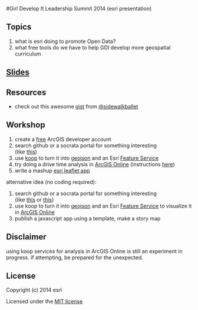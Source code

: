 #Girl Develop It Leadership Summit 2014 (esri presentation)

## Topics
1. what is esri doing to promote Open Data?
2. what free tools do we have to help GDI develop more geospatial curriculum

## [Slides](http://jgravois.github.io/gdi-esri/pres/index.html)

## Resources
* check out this awesome [gist](https://gist.github.com/sidewalkballet/60edc3408cbbcb6fb949) from [@sidewalkballet](https://github.com/sidewalkballet)

## Workshop
1. create a [free](https://developers.arcgis.com/en/sign-up/) ArcGIS developer account<br>
2. search github or a socrata portal for something interesting<br>
(like [this](https://github.com/jgravois/gdi-esri/blob/master/dc-schools.geojson))<br>
3. use [koop](http://whispering-temple-3513.herokuapp.com) to turn it into [geojson](http://whispering-temple-3513.herokuapp.com/github/jgravois/gdi-esri/dc-schools/) and an Esri [Feature Service](http://whispering-temple-3513.herokuapp.com/github/jgravois/gdi-esri/dc-schools/arcgis/rest/services/FeatureServer/0)<br>
4. try doing a drive time analysis in [ArcGIS Online](http://esrihack.maps.arcgis.com/home/webmap/viewer.html?webmap=0d3e85d946824ac783692a54b317e4a3) (instructions [here](http://doc.arcgis.com/en/arcgis-online/use-maps/use-analysis-tools.htm))<br>
5. write a mashup [esri leaflet app](http://jgravois.github.io/gdi-esri/demo.html)<br>

alternative idea (no coding required):<br>
1. search github or a socrata portal for something interesting<br>
(like [this](https://github.com/jgravois/gdi-esri/blob/master/dc-schools.geojson) or [this](https://github.com/lyzidiamond/catnews/blob/master/catnews.geojson))<br>
2. use koop to turn it into [geojson](http://koop.dc.esri.com/github/lyzidiamond/catnews/catnews) and an Esri [Feature Service](http://koop.dc.esri.com/github/lyzidiamond/catnews/catnews/featureserver/0) to visualize it in [ArcGIS Online](http://dcdev.maps.arcgis.com/home/webmap/viewer.html?webmap=c769cd262d944d868bb37759d4e78977)<br>
3. publish a javascript app using a template, make a story map


## Disclaimer
using koop services for analysis in ArcGIS Online is still an experiment in progress.  if attempting, be prepared for the unexpected.

## License

Copyright (c) 2014 esri

Licensed under the [MIT license](http://opensource.org/licenses/MIT)
